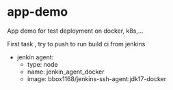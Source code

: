 # app-demo
App demo for test deployment on docker, k8s,...

First task , try to push to run build ci from jenkins
- jenkin agent: 
    - type: node
    - name: jenkin_agent_docker
    - image: bbox1168/jenkins-ssh-agent:jdk17-docker
    